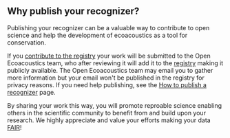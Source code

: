 ## Why publish your recognizer?

Publishing your recognizer can be a valuable way to contribute to open science and help the development of ecoacoustics as a tool for conservation.

If you [contribute to the registry](contribute) your work will be submitted to the Open Ecoacoustics team, who after reviewing it will add it to the [registry](/resources/registry) making it publicly available. The Open Ecoacoustics team may email you to gather more information but your email won't be published in the registry for privacy reasons. If you need help publishing, see the [How to publish a recognizer](/resources/registry/publishing) page.

By sharing your work this way, you will promote reproable science enabling others in the scientific community to benefit from and build upon your research. We highly appreciate and value your efforts making your data [FAIR](https://ardc.edu.au/resource/fair-data/)!
